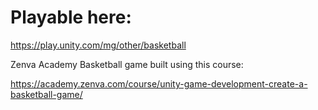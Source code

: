# Playable here:
https://play.unity.com/mg/other/basketball

Zenva Academy Basketball game built using this course:

https://academy.zenva.com/course/unity-game-development-create-a-basketball-game/
